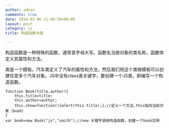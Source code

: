 ```yaml
---
author: admin
comments: true
date: 2014-02-06 11:44:59+00:00
layout: post
category: js
title: 构造函数与类

---
```


构造函数是一种特殊的函数，通常首字母大写。函数名当做对象的类名称，函数体定义其属性和方法。

类是一个模板。汽车类定义了汽车的属性和方法，然后我们用这个类做模板可以创建任意多个汽车对象。JS中没有class类关键字，要创建一个JS类，即编写一个构造函数。



    
    	
    function Book(title,author){
        this.title=title;
        this.author=author;
        this.show=function(){alert(this.title);};//定义一个方法,this指向当前对象（book）
    }
    var book=new Book("js","smith");//new 关键字调用构造函数，创建一个book实例
